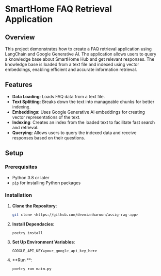# SmartHome FAQ Retrieval Application

## Overview

This project demonstrates how to create a FAQ retrieval application using LangChain and Google Generative AI. The application allows users to query a knowledge base about SmartHome Hub and get relevant responses. The knowledge base is loaded from a text file and indexed using vector embeddings, enabling efficient and accurate information retrieval.

## Features

- **Data Loading**: Loads FAQ data from a text file.
- **Text Splitting**: Breaks down the text into manageable chunks for better indexing.
- **Embeddings**: Uses Google Generative AI embeddings for creating vector representations of the text.
- **Indexing**: Creates an index from the loaded text to facilitate fast search and retrieval.
- **Querying**: Allows users to query the indexed data and receive responses based on their questions.

## Setup

### Prerequisites

- Python 3.8 or later
- `pip` for installing Python packages

### Installation

1. **Clone the Repository**:
   ```sh
   git clone <https://github.com/devmianharoon/assig-rag-app>
2. **Install Dependacies**:
   ```
   poetry install
   ```
3. **Set Up Environment Variables**:
   ```
   GOOGLE_API_KEY=your_google_api_key_here
   ```
4. **Run **:
   ```
   poetry run main.py
   ```
